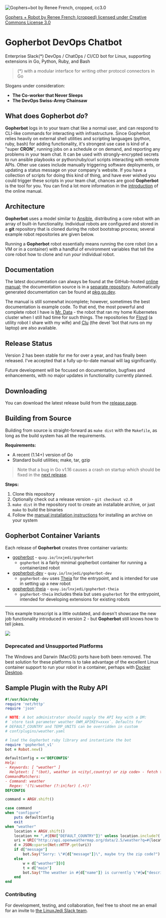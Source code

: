 ![Gophers+bot by Renee French, cropped, cc3.0](https://raw.githubusercontent.com/wiki/lnxjedi/gopherbot/gopherbot.PNG)

[Gophers + Robot by Renee French (cropped) licensed under Creative Commons License 3.0](https://creativecommons.org/licenses/by/3.0/)

# Gopherbot DevOps Chatbot

Enterprise Slack(\*) DevOps / ChatOps / CI/CD bot for Linux, supporting extensions in Go, Python, Ruby, and Bash

> (*) with a modular interface for writing other protocol connectors in Go

Slogans under consideration:
* **The Co-worker that Never Sleeps**
* **The DevOps Swiss-Army Chainsaw**

## What does Gopherbot *do*?
**Gopherbot** logs in to your team chat like a normal user, and can respond to CLI-like commands for interacting with infrastructure. Since Gopherbot relies heavily on external shell utilities and scripting languages (python, ruby, bash) for adding functionality, it's strongest use case is kind of a "super **CRON**", running jobs on a schedule or on demand, and reporting any problems in your team chat. It can be used with strongly-encrypted secrets to run ansible playbooks or python/ruby/curl scripts interacting with remote APIs. Other use cases include manually triggering software deployments, or updating a status message on your company's website. If you have a collection of scripts for doing this kind of thing, and have ever wished you could trigger these scripts in your team chat, chances are good **Gopherbot** is the tool for you. You can find a lot more information in the [introduction](https://lnxjedi.github.io/gopherbot/Introduction.html) of the online manual.

## Architecture
**Gopherbot** uses a model similar to [Ansible](https://ansible.com), distributing a core robot with an array of built-in functionality. Individual robots are configured and stored in a **git** repository that is cloned during the robot bootstrap process; several example robot repositories are given below.

Running a **Gopherbot** robot essentially means running the core robot (on a VM or in a container) with a handful of environment variables that tell the core robot how to clone and run *your* individual robot.

## Documentation
The latest documentation can always be found at the GitHub-hosted [online manual](https://lnxjedi.github.io/gopherbot); the documentation source is in a [separate repository](https://github.com/lnxjedi/gopherbot-doc). Automatically generated documentation can be found at [pkg.go.dev](https://pkg.go.dev/github.com/lnxjedi/gopherbot/v2).

The manual is still somewhat incomplete; however, sometimes the best documentation is example code. To that end, the most powerful and complete robot I have is [Mr. Data](https://github.com/parsley42/data-gopherbot) - the robot that ran my home Kubernetes cluster when I still had time for such things. The repositories for [Floyd](https://github.com/parsley42/floyd-gopherbot) (a utility robot I share with my wife) and [Clu](https://github.com/parsley42/clu-gopherbot) (the devel 'bot that runs on my laptop) are also available.

## Release Status
Version 2 has been stable for me for over a year, and has finally been released. I've accepted that a fully up-to-date manual will lag significantly.

Future development will be focused on documentation, bugfixes and enhancements, with no major updates in functionality currently planned.

## Downloading
You can download the latest release build from the [release page](https://github.com/lnxjedi/gopherbot/releases/latest).

## Building from Source
Building from source is straight-forward as `make dist` with the `Makefile`, as long as the build system has all the requirements.

**Requirements:**
* A recent (1.14+) version of Go
* Standard build utilities; make, tar, gzip
> Note that a bug in Go v1.16 causes a crash on startup which should be fixed in the [next release](https://github.com/golang/go/issues/44586).

**Steps:**
1. Clone this repository
1. Optionally check out a release version - `git checkout v2.0`
1. `make dist` in the repository root to create an installable archive, or just `make` to build the binaries
1. Follow the [manual installation instructions](https://lnxjedi.github.io/gopherbot/install/ManualInstall.html) for installing an archive on your system

## Gopherbot Container Variants
Each release of **Gopherbot** creates three container variants:
* [gopherbot](https://quay.io/repository/lnxjedi/gopherbot) - `quay.io/lnxjedi/gopherbot`
  * `gopherbot` is a fairly minimal gopherbot container for running a containerized robot
* [gopherbot-dev](https://quay.io/repository/lnxjedi/gopherbot-dev) - `quay.io/lnxjedi/gopherbot-dev`
  * `gopherbot-dev` uses [Theia](https://github.com/theia-ide/theia-apps) for the entrypoint, and is intended for use in setting up a new robot
* [gopherbot-theia](https://quay.io/repository/lnxjedi/gopherbot-theia) - `quay.io/lnxjedi/gopherbot-theia`
  * `gopherbot-theia` includes theia but uses `gopherbot` for the entrypoint, intended for developing extensions for existing robots

---

This example transcript is a little outdated, and doesn't showcase the new job functionality introduced in version 2 - but **Gopherbot** still knows how to tell jokes.

![](https://raw.githubusercontent.com/wiki/lnxjedi/gopherbot/botdemo.gif)

### Deprecated and Unsupported Platforms
The Windows and Darwin (MacOS) ports have both been removed. The best solution for these platforms is to take advantage of the excellent Linux container support to run your robot in a container, perhaps with [Docker Desktop](https://www.docker.com/products/docker-desktop).

## Sample Plugin with the Ruby API
```ruby
#!/usr/bin/ruby
require 'net/http'
require 'json'

# NOTE: A bot administrator should supply the API key with a DM:
# `store task parameter weather OWM_APIKEY=xxxx`. Defaults for
# DEFAULT_COUNTRY and TEMP_UNITS can be overridden in custom
# conf/plugins/weather.yaml

# load the Gopherbot ruby library and instantiate the bot
require 'gopherbot_v1'
bot = Robot.new()

defaultConfig = <<'DEFCONFIG'
Help:
- Keywords: [ "weather" ]
  Helptext: [ "(bot), weather in <city(,country) or zip code> - fetch the weather from OpenWeatherMap" ]
CommandMatchers:
- Command: weather
  Regex: '(?i:weather (?:in|for) (.+))'
DEFCONFIG

command = ARGV.shift()

case command
when "configure"
	puts defaultConfig
	exit
when "weather"
    location = ARGV.shift()
    location += ",#{ENV["DEFAULT_COUNTRY"]}" unless location.include?(',')
    uri = URI("http://api.openweathermap.org/data/2.5/weather?q=#{location}&units=#{ENV["TEMP_UNITS"]}&APPID=#{ENV["OWM_APIKEY"]}")
    d = JSON::parse(Net::HTTP.get(uri))
    if d["message"]
        bot.Say("Sorry: \"#{d["message"]}\", maybe try the zip code?")
    else
        w = d["weather"][0]
        t = d["main"]
        bot.Say("The weather in #{d["name"]} is currently \"#{w["description"]}\" and #{t["temp"]} degrees, with a forecast low of #{t["temp_min"]} and high of #{t["temp_max"]}")
    end
end
```

### Contributing
For development, testing, and collaboration, feel free to shoot me an email for an invite to [the LinuxJedi Slack team](https://linuxjedi.slack.com).
